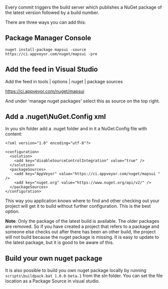 Every commit triggers the build server which publishes a NuGet package of the latest version followed by a build number.

There are three ways you can add this:

## Package Manager Console

```
nuget install-package mapsui -source https://ci.appveyor.com/nuget/mapsui -pre
```

## Add the feed in Visual Studio

Add the feed in tools | options | nuget | package sources 

https://ci.appveyor.com/nuget/mapsui 

And under 'manage nuget packages' select this as source on the top right.

## Add a .nuget\NuGet.Config xml

In you sln folder add a .nuget folder and in it a NuGet.Config file with content:

```
<?xml version="1.0" encoding="utf-8"?>

<configuration>
  <solution>
    <add key="disableSourceControlIntegration" value="true" />
  </solution>
  <packageSources>
    <add key="AppVeyor" value="https://ci.appveyor.com/nuget/mapsui " />
    <add key="nuget.org" value="https://www.nuget.org/api/v2/" />
  </packageSources>
</configuration>
```
This way you application knows where to find and other checking out your project will get it to build without further configuration. This is the best option.

**Note**: Only the package of the latest build is available. The older packages are removed. So if you have created a project that refers to a package and someone else checks out after there has been an other build, the project will not build because the nuget package is missing. It is easy to update to the latest package, but it is good to be aware of this.

## Build your own nuget package
It is also possible to build you own nuget package locally by running ```scripts\buildpack.bat 1.0.0-beta.1``` from the sln folder. You can set the file location as a Package Source in visual studio.